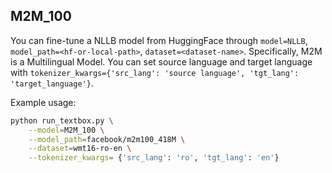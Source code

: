 ## M2M_100

You can fine-tune a NLLB model from HuggingFace through ``model=NLLB``, ``model_path=<hf-or-local-path>``, ``dataset=<dataset-name>``. Specifically, M2M is a Multilingual Model. You can set source language and target language with ``tokenizer_kwargs={'src_lang': 'source language', 'tgt_lang': 'target_language'}``.

Example usage:

```bash
python run_textbox.py \
    --model=M2M_100 \
    --model_path=facebook/m2m100_418M \
    --dataset=wmt16-ro-en \
    --tokenizer_kwargs= {'src_lang': 'ro', 'tgt_lang': 'en'}
```
